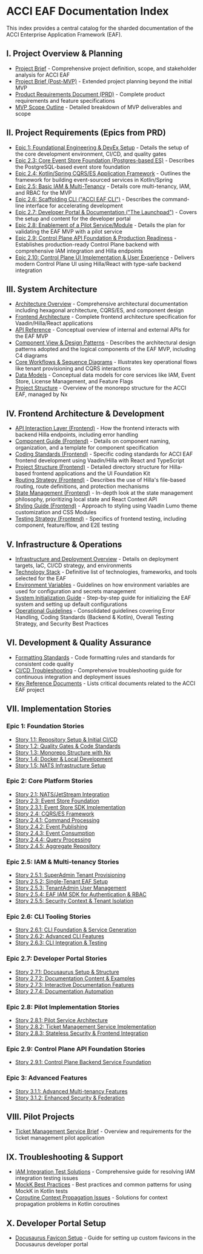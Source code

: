 # ACCI EAF Documentation Index

This index provides a central catalog for the sharded documentation of the ACCI Enterprise
Application Framework (EAF).

## I. Project Overview & Planning

- [Project Brief](./PROJECT_BRIEF.md) - Comprehensive project definition, scope, and stakeholder
  analysis for ACCI EAF
- [Project Brief (Post-MVP)](./PROJECT_BRIEF_POST_MVP.md) - Extended project planning beyond the
  initial MVP
- [Product Requirements Document (PRD)](./prd.md) - Complete product requirements and feature
  specifications
- [MVP Scope Outline](./MVP_SCOPE_OUTLINE.md) - Detailed breakdown of MVP deliverables and scope

## II. Project Requirements (Epics from PRD)

- [Epic 1: Foundational Engineering & DevEx Setup](./prd/epic-1.md) - Details the setup of the core
  development environment, CI/CD, and quality gates
- [Epic 2.3: Core Event Store Foundation (Postgres-based ES)](./prd/epic-2.3.md) - Describes the
  PostgreSQL-based event store foundation
- [Epic 2.4: Kotlin/Spring CQRS/ES Application Framework](./prd/epic-2.4.md) - Outlines the
  framework for building event-sourced services in Kotlin/Spring
- [Epic 2.5: Basic IAM & Multi-Tenancy](./prd/epic-2.5.md) - Details core multi-tenancy, IAM, and
  RBAC for the MVP
- [Epic 2.6: Scaffolding CLI ("ACCI EAF CLI")](./prd/epic-2.6.md) - Describes the command-line
  interface for accelerating development
- [Epic 2.7: Developer Portal & Documentation ("The Launchpad")](./prd/epic-2.7.md) - Covers the
  setup and content for the developer portal
- [Epic 2.8: Enablement of a Pilot Service/Module](./prd/epic-2.8.md) - Details the plan for
  validating the EAF MVP with a pilot service
- [Epic 2.9: Control Plane API Foundation & Production Readiness](./prd/epic-2.9.md) - Establishes
  production-ready Control Plane backend with comprehensive IAM integration and Hilla endpoints
- [Epic 2.10: Control Plane UI Implementation & User Experience](./prd/epic-2.10.md) - Delivers
  modern Control Plane UI using Hilla/React with type-safe backend integration

## III. System Architecture

- [Architecture Overview](./architecture.md) - Comprehensive architectural documentation including
  hexagonal architecture, CQRS/ES, and component design
- [Frontend Architecture](./frontend-architecture.md) - Complete frontend architecture specification
  for Vaadin/Hilla/React applications
- [API Reference](./api-reference.md) - Conceptual overview of internal and external APIs for the
  EAF MVP
- [Component View & Design Patterns](./component-view.md) - Describes the architectural design
  patterns adopted and the logical components of the EAF MVP, including C4 diagrams
- [Core Workflows & Sequence Diagrams](./sequence-diagrams.md) - Illustrates key operational flows
  like tenant provisioning and CQRS interactions
- [Data Models](./data-models.md) - Conceptual data models for core services like IAM, Event Store,
  License Management, and Feature Flags
- [Project Structure](./project-structure.md) - Overview of the monorepo structure for the ACCI EAF,
  managed by Nx

## IV. Frontend Architecture & Development

- [API Interaction Layer (Frontend)](./front-end-api-interaction.md) - How the frontend interacts
  with backend Hilla endpoints, including error handling
- [Component Guide (Frontend)](./front-end-component-guide.md) - Details on component naming,
  organization, and a template for component specification
- [Coding Standards (Frontend)](./front-end-coding-standards.md) - Specific coding standards for
  ACCI EAF frontend development using Vaadin/Hilla with React and TypeScript
- [Project Structure (Frontend)](./front-end-project-structure.md) - Detailed directory structure
  for Hilla-based frontend applications and the UI Foundation Kit
- [Routing Strategy (Frontend)](./front-end-routing-strategy.md) - Describes the use of Hilla's
  file-based routing, route definitions, and protection mechanisms
- [State Management (Frontend)](./front-end-state-management.md) - In-depth look at the state
  management philosophy, prioritizing local state and React Context API
- [Styling Guide (Frontend)](./front-end-style-guide.md) - Approach to styling using Vaadin Lumo
  theme customization and CSS Modules
- [Testing Strategy (Frontend)](./front-end-testing-strategy.md) - Specifics of frontend testing,
  including component, feature/flow, and E2E testing

## V. Infrastructure & Operations

- [Infrastructure and Deployment Overview](./infra-deployment.md) - Details on deployment targets,
  IaC, CI/CD strategy, and environments
- [Technology Stack](./tech-stack.md) - Definitive list of technologies, frameworks, and tools
  selected for the EAF
- [Environment Variables](./environment-vars.md) - Guidelines on how environment variables are used
  for configuration and secrets management
- [System Initialization Guide](./system-initialization-guide.md) - Step-by-step guide for
  initializing the EAF system and setting up default configurations
- [Operational Guidelines](./operational-guidelines.md) - Consolidated guidelines covering Error
  Handling, Coding Standards (Backend & Kotlin), Overall Testing Strategy, and Security Best
  Practices

## VI. Development & Quality Assurance

- [Formatting Standards](./FORMATTING.md) - Code formatting rules and standards for consistent code
  quality
- [CI/CD Troubleshooting](./CI-TROUBLESHOOTING.md) - Comprehensive troubleshooting guide for
  continuous integration and deployment issues
- [Key Reference Documents](./key-references.md) - Lists critical documents related to the ACCI EAF
  project

## VII. Implementation Stories

### Epic 1: Foundation Stories

- [Story 1.1: Repository Setup & Initial CI/CD](./stories/1.1.story.md)
- [Story 1.2: Quality Gates & Code Standards](./stories/1.2.story.md)
- [Story 1.3: Monorepo Structure with Nx](./stories/1.3.story.md)
- [Story 1.4: Docker & Local Development](./stories/1.4.story.md)
- [Story 1.5: NATS Infrastructure Setup](./stories/1.5.story.md)

### Epic 2: Core Platform Stories

- [Story 2.1: NATS/JetStream Integration](./stories/2.1.story.md)
- [Story 2.3: Event Store Foundation](./stories/2.3.story.md)
- [Story 2.3.1: Event Store SDK Implementation](./stories/2.3.1.story.md)
- [Story 2.4: CQRS/ES Framework](./stories/2.4.story.md)
- [Story 2.4.1: Command Processing](./stories/2.4.1.story.md)
- [Story 2.4.2: Event Publishing](./stories/2.4.2.story.md)
- [Story 2.4.3: Event Consumption](./stories/2.4.3.story.md)
- [Story 2.4.4: Query Processing](./stories/2.4.4.story.md)
- [Story 2.4.5: Aggregate Repository](./stories/2.4.5.story.md)

### Epic 2.5: IAM & Multi-tenancy Stories

- [Story 2.5.1: SuperAdmin Tenant Provisioning](./stories/2.5.1.story.md)
- [Story 2.5.2: Single-Tenant EAF Setup](./stories/2.5.2.story.md)
- [Story 2.5.3: TenantAdmin User Management](./stories/2.5.3.story.md)
- [Story 2.5.4: EAF IAM SDK for Authentication & RBAC](./stories/2.5.4.story.md)
- [Story 2.5.5: Security Context & Tenant Isolation](./stories/2.5.5.story.md)

### Epic 2.6: CLI Tooling Stories

- [Story 2.6.1: CLI Foundation & Service Generation](./stories/2.6.1.story.md)
- [Story 2.6.2: Advanced CLI Features](./stories/2.6.2.story.md)
- [Story 2.6.3: CLI Integration & Testing](./stories/2.6.3.story.md)

### Epic 2.7: Developer Portal Stories

- [Story 2.7.1: Docusaurus Setup & Structure](./stories/2.7.1.story.md)
- [Story 2.7.2: Documentation Content & Examples](./stories/2.7.2.story.md)
- [Story 2.7.3: Interactive Documentation Features](./stories/2.7.3.story.md)
- [Story 2.7.4: Documentation Automation](./stories/2.7.4.story.md)

### Epic 2.8: Pilot Implementation Stories

- [Story 2.8.1: Pilot Service Architecture](./stories/2.8.1.story.md)
- [Story 2.8.2: Ticket Management Service Implementation](./stories/2.8.2.story.md)
- [Story 2.8.3: Stateless Security & Frontend Integration](./stories/2.8.3.story.md)

### Epic 2.9: Control Plane API Foundation Stories

- [Story 2.9.1: Control Plane Backend Service Foundation](./stories/2.9.1.story.md)

### Epic 3: Advanced Features

- [Story 3.1.1: Advanced Multi-tenancy Features](./stories/3.1.1.story.md)
- [Story 3.1.2: Enhanced Security & Federation](./stories/3.1.2.story.md)

## VIII. Pilot Projects

- [Ticket Management Service Brief](./pilots/ticket-management-brief.md) - Overview and requirements
  for the ticket management pilot application

## IX. Troubleshooting & Support

- [IAM Integration Test Solutions](./troubleshooting/iam-integration-test-solution-attempts.md) -
  Comprehensive guide for resolving IAM integration testing issues
- [MockK Best Practices](./troubleshooting/mockk-best-practices.md) - Best practices and common
  patterns for using MockK in Kotlin tests
- [Coroutine Context Propagation Issues](./troubleshooting/coroutine-context-propagation-issue.md) -
  Solutions for context propagation problems in Kotlin coroutines

## X. Developer Portal Setup

- [Docusaurus Favicon Setup](./setup-favicon.md) - Guide for setting up custom favicons in the
  Docusaurus developer portal
